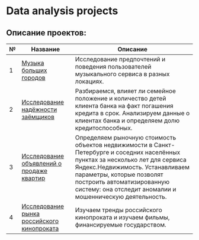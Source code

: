 # Data analysis projects
## Описание проектов:

| № | Название | Описание |
|---|----------|--------------|
| 1 |[Музыка больших городов]()|Исследование предпочтений и поведения пользователей музыкального сервиса в разных локациях.|
| 2 |[Исследование надёжности заёмщиков]()| Разбираемся, влияет ли семейное положение и количество детей клиента банка на факт погашения кредита в срок. Анализируем данные о клиентах банка и определяем долю кредитоспособных.|
| 3 | [Исследование объявлений о продаже квартир]() | Определяем рыночную стоимость объектов недвижимости в Санкт-Петербурге и соседних населённых пунктах за несколько лет для сервиса Яндекс.Недвижимость. Устанавливаем параметры, которые позволят построить автоматизированную систему: она отследит аномалии и мошенническую деятельность. |
| 4 | [Исследование рынка российского кинопроката]() | Изучаем тренды российского кинопроката и изучаем фильмы, финансируемые государством.  |
